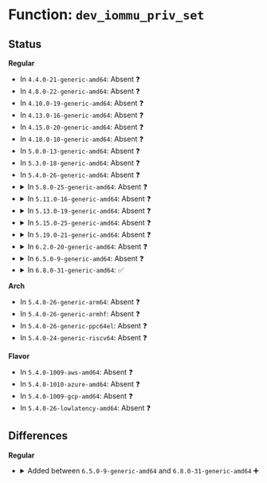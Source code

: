 # Function: <code>dev_iommu_priv_set</code>

## Status
<b>Regular</b>
<ul>
<li>
In <code>4.4.0-21-generic-amd64</code>: Absent ❓
</li>
<li>
In <code>4.8.0-22-generic-amd64</code>: Absent ❓
</li>
<li>
In <code>4.10.0-19-generic-amd64</code>: Absent ❓
</li>
<li>
In <code>4.13.0-16-generic-amd64</code>: Absent ❓
</li>
<li>
In <code>4.15.0-20-generic-amd64</code>: Absent ❓
</li>
<li>
In <code>4.18.0-10-generic-amd64</code>: Absent ❓
</li>
<li>
In <code>5.0.0-13-generic-amd64</code>: Absent ❓
</li>
<li>
In <code>5.3.0-18-generic-amd64</code>: Absent ❓
</li>
<li>
In <code>5.4.0-26-generic-amd64</code>: Absent ❓
</li>
<li>
<details>
<summary>In <code>5.8.0-25-generic-amd64</code>: Absent ❓</summary>

```json
{
  "name": "dev_iommu_priv_set",
  "collision_type": "Unique Static",
  "inline_type": "Full",
  "funcs": [
    {
      "addr": 18446744071586807353,
      "name": "dev_iommu_priv_set",
      "external": false,
      "loc": "include/linux/iommu.h:639",
      "file": "drivers/iommu/amd/iommu.c",
      "inline": "declared, inlined",
      "caller_inline": [
        "drivers/iommu/amd/iommu.c:amd_iommu_release_device",
        "drivers/iommu/amd/iommu.c:iommu_init_device"
      ],
      "caller_func": []
    }
  ],
  "symbols": []
}
```
</details>
</li>
<li>
<details>
<summary>In <code>5.11.0-16-generic-amd64</code>: Absent ❓</summary>

```json
{
  "name": "dev_iommu_priv_set",
  "collision_type": "Static Duplication",
  "inline_type": "Full",
  "funcs": [
    {
      "addr": 18446744071586866734,
      "name": "dev_iommu_priv_set",
      "external": false,
      "loc": "include/linux/iommu.h:625",
      "file": "drivers/iommu/amd/iommu.c",
      "inline": "declared, inlined",
      "caller_inline": [
        "drivers/iommu/amd/iommu.c:amd_iommu_release_device",
        "drivers/iommu/amd/iommu.c:iommu_init_device"
      ],
      "caller_func": []
    },
    {
      "addr": 18446744071586912800,
      "name": "dev_iommu_priv_set",
      "external": false,
      "loc": "include/linux/iommu.h:625",
      "file": "drivers/iommu/intel/iommu.c",
      "inline": "declared, inlined",
      "caller_inline": [
        "drivers/iommu/intel/iommu.c:intel_iommu_probe_device",
        "drivers/iommu/intel/iommu.c:__dmar_remove_one_dev_info",
        "drivers/iommu/intel/iommu.c:dmar_insert_one_dev_info"
      ],
      "caller_func": []
    }
  ],
  "symbols": []
}
```
</details>
</li>
<li>
<details>
<summary>In <code>5.13.0-19-generic-amd64</code>: Absent ❓</summary>

```json
{
  "name": "dev_iommu_priv_set",
  "collision_type": "Static Duplication",
  "inline_type": "Full",
  "funcs": [
    {
      "addr": 18446744071586749342,
      "name": "dev_iommu_priv_set",
      "external": false,
      "loc": "include/linux/iommu.h:586",
      "file": "drivers/iommu/amd/iommu.c",
      "inline": "declared, inlined",
      "caller_inline": [
        "drivers/iommu/amd/iommu.c:amd_iommu_release_device",
        "drivers/iommu/amd/iommu.c:iommu_init_device"
      ],
      "caller_func": []
    },
    {
      "addr": 18446744071586793312,
      "name": "dev_iommu_priv_set",
      "external": false,
      "loc": "include/linux/iommu.h:586",
      "file": "drivers/iommu/intel/iommu.c",
      "inline": "declared, inlined",
      "caller_inline": [
        "drivers/iommu/intel/iommu.c:intel_iommu_probe_device",
        "drivers/iommu/intel/iommu.c:__dmar_remove_one_dev_info",
        "drivers/iommu/intel/iommu.c:dmar_insert_one_dev_info"
      ],
      "caller_func": []
    }
  ],
  "symbols": []
}
```
</details>
</li>
<li>
<details>
<summary>In <code>5.15.0-25-generic-amd64</code>: Absent ❓</summary>

```json
{
  "name": "dev_iommu_priv_set",
  "collision_type": "Static Duplication",
  "inline_type": "Full",
  "funcs": [
    {
      "addr": 18446744071587302878,
      "name": "dev_iommu_priv_set",
      "external": false,
      "loc": "include/linux/iommu.h:663",
      "file": "drivers/iommu/amd/iommu.c",
      "inline": "declared, inlined",
      "caller_inline": [
        "drivers/iommu/amd/iommu.c:amd_iommu_release_device",
        "drivers/iommu/amd/iommu.c:iommu_init_device"
      ],
      "caller_func": []
    },
    {
      "addr": 18446744071587350160,
      "name": "dev_iommu_priv_set",
      "external": false,
      "loc": "include/linux/iommu.h:663",
      "file": "drivers/iommu/intel/iommu.c",
      "inline": "declared, inlined",
      "caller_inline": [
        "drivers/iommu/intel/iommu.c:intel_iommu_probe_device",
        "drivers/iommu/intel/iommu.c:__dmar_remove_one_dev_info",
        "drivers/iommu/intel/iommu.c:dmar_insert_one_dev_info"
      ],
      "caller_func": []
    },
    {
      "addr": 18446744071587427313,
      "name": "dev_iommu_priv_set",
      "external": false,
      "loc": "include/linux/iommu.h:663",
      "file": "drivers/iommu/virtio-iommu.c",
      "inline": "declared, inlined",
      "caller_inline": [
        "drivers/iommu/virtio-iommu.c:viommu_probe_device"
      ],
      "caller_func": []
    }
  ],
  "symbols": []
}
```
</details>
</li>
<li>
<details>
<summary>In <code>5.19.0-21-generic-amd64</code>: Absent ❓</summary>

```json
{
  "name": "dev_iommu_priv_set",
  "collision_type": "Static Duplication",
  "inline_type": "Full",
  "funcs": [
    {
      "addr": 18446744071588616159,
      "name": "dev_iommu_priv_set",
      "external": false,
      "loc": "include/linux/iommu.h:655",
      "file": "drivers/iommu/amd/iommu.c",
      "inline": "declared, inlined",
      "caller_inline": [
        "drivers/iommu/amd/iommu.c:amd_iommu_release_device",
        "drivers/iommu/amd/iommu.c:iommu_init_device"
      ],
      "caller_func": []
    },
    {
      "addr": 18446744071588659296,
      "name": "dev_iommu_priv_set",
      "external": false,
      "loc": "include/linux/iommu.h:655",
      "file": "drivers/iommu/intel/iommu.c",
      "inline": "declared, inlined",
      "caller_inline": [
        "drivers/iommu/intel/iommu.c:intel_iommu_release_device",
        "drivers/iommu/intel/iommu.c:intel_iommu_probe_device"
      ],
      "caller_func": []
    },
    {
      "addr": 18446744071588742594,
      "name": "dev_iommu_priv_set",
      "external": false,
      "loc": "include/linux/iommu.h:655",
      "file": "drivers/iommu/virtio-iommu.c",
      "inline": "declared, inlined",
      "caller_inline": [
        "drivers/iommu/virtio-iommu.c:viommu_probe_device"
      ],
      "caller_func": []
    }
  ],
  "symbols": []
}
```
</details>
</li>
<li>
<details>
<summary>In <code>6.2.0-20-generic-amd64</code>: Absent ❓</summary>

```json
{
  "name": "dev_iommu_priv_set",
  "collision_type": "Static Duplication",
  "inline_type": "Full",
  "funcs": [
    {
      "addr": 18446744071590073345,
      "name": "dev_iommu_priv_set",
      "external": false,
      "loc": "include/linux/iommu.h:698",
      "file": "drivers/iommu/amd/iommu.c",
      "inline": "declared, inlined",
      "caller_inline": [
        "drivers/iommu/amd/iommu.c:iommu_init_device"
      ],
      "caller_func": []
    },
    {
      "addr": 18446744071590127477,
      "name": "dev_iommu_priv_set",
      "external": false,
      "loc": "include/linux/iommu.h:698",
      "file": "drivers/iommu/intel/iommu.c",
      "inline": "declared, inlined",
      "caller_inline": [
        "drivers/iommu/intel/iommu.c:intel_iommu_release_device",
        "drivers/iommu/intel/iommu.c:intel_iommu_probe_device",
        "drivers/iommu/intel/iommu.c:intel_iommu_probe_device"
      ],
      "caller_func": []
    },
    {
      "addr": 18446744071590228946,
      "name": "dev_iommu_priv_set",
      "external": false,
      "loc": "include/linux/iommu.h:698",
      "file": "drivers/iommu/virtio-iommu.c",
      "inline": "declared, inlined",
      "caller_inline": [
        "drivers/iommu/virtio-iommu.c:viommu_probe_device"
      ],
      "caller_func": []
    }
  ],
  "symbols": []
}
```
</details>
</li>
<li>
<details>
<summary>In <code>6.5.0-9-generic-amd64</code>: Absent ❓</summary>

```json
{
  "name": "dev_iommu_priv_set",
  "collision_type": "Static Duplication",
  "inline_type": "Full",
  "funcs": [
    {
      "addr": 18446744071590384977,
      "name": "dev_iommu_priv_set",
      "external": false,
      "loc": "include/linux/iommu.h:701",
      "file": "drivers/iommu/amd/iommu.c",
      "inline": "declared, inlined",
      "caller_inline": [
        "drivers/iommu/amd/iommu.c:iommu_init_device"
      ],
      "caller_func": []
    },
    {
      "addr": 18446744071590440917,
      "name": "dev_iommu_priv_set",
      "external": false,
      "loc": "include/linux/iommu.h:701",
      "file": "drivers/iommu/intel/iommu.c",
      "inline": "declared, inlined",
      "caller_inline": [
        "drivers/iommu/intel/iommu.c:intel_iommu_release_device",
        "drivers/iommu/intel/iommu.c:intel_iommu_probe_device",
        "drivers/iommu/intel/iommu.c:intel_iommu_probe_device"
      ],
      "caller_func": []
    },
    {
      "addr": 18446744071590549138,
      "name": "dev_iommu_priv_set",
      "external": false,
      "loc": "include/linux/iommu.h:701",
      "file": "drivers/iommu/virtio-iommu.c",
      "inline": "declared, inlined",
      "caller_inline": [
        "drivers/iommu/virtio-iommu.c:viommu_probe_device"
      ],
      "caller_func": []
    }
  ],
  "symbols": []
}
```
</details>
</li>
<li>
<details>
<summary>In <code>6.8.0-31-generic-amd64</code>: ✅</summary>

```c
void dev_iommu_priv_set(struct device * dev, void * priv)
```

```json
{
  "name": "dev_iommu_priv_set",
  "collision_type": "Unique Global",
  "inline_type": "No",
  "funcs": [
    {
      "addr": 18446744071590846880,
      "name": "dev_iommu_priv_set",
      "external": true,
      "loc": "drivers/iommu/iommu.c:390",
      "file": "drivers/iommu/iommu.c",
      "inline": "seen, unknown",
      "caller_inline": [],
      "caller_func": [
        "drivers/iommu/amd/iommu.c:iommu_init_device",
        "drivers/iommu/intel/iommu.c:intel_iommu_probe_device",
        "drivers/iommu/virtio-iommu.c:viommu_probe_device"
      ]
    }
  ],
  "symbols": [
    {
      "addr": 18446744071590846880,
      "name": "dev_iommu_priv_set",
      "section": ".text",
      "bind": "STB_GLOBAL",
      "size": 32
    }
  ]
}
```
</details>
</li>
</ul>
<b>Arch</b>
<ul>
<li>
In <code>5.4.0-26-generic-arm64</code>: Absent ❓
</li>
<li>
In <code>5.4.0-26-generic-armhf</code>: Absent ❓
</li>
<li>
In <code>5.4.0-26-generic-ppc64el</code>: Absent ❓
</li>
<li>
In <code>5.4.0-24-generic-riscv64</code>: Absent ❓
</li>
</ul>
<b>Flavor</b>
<ul>
<li>
In <code>5.4.0-1009-aws-amd64</code>: Absent ❓
</li>
<li>
In <code>5.4.0-1010-azure-amd64</code>: Absent ❓
</li>
<li>
In <code>5.4.0-1009-gcp-amd64</code>: Absent ❓
</li>
<li>
In <code>5.4.0-26-lowlatency-amd64</code>: Absent ❓
</li>
</ul>

## Differences
<b>Regular</b>
<ul>
<li>
<details>
<summary>Added between <code>6.5.0-9-generic-amd64</code> and <code>6.8.0-31-generic-amd64</code> ➕</summary>

```c
void dev_iommu_priv_set(struct device * dev, void * priv)
```
</details>
</li>
</ul>

